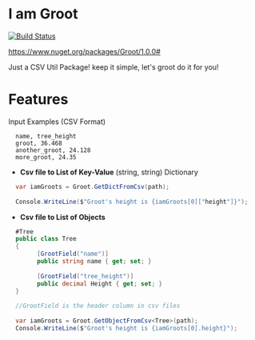 # I am Groot
[![Build Status](https://travis-ci.com/DreamN/Groot.svg?branch=master)](https://travis-ci.com/DreamN/Groot)


https://www.nuget.org/packages/Groot/1.0.0#


Just a CSV Util Package! keep it simple, let's groot do it for you!
# Features

Input Examples (CSV Format)
```csv
  name, tree_height
  groot, 36.468
  another_groot, 24.128
  more_groot, 24.35
```
- **Csv file to List of Key-Value** (string, string) Dictionary
```csharp
  var iamGroots = Groot.GetDictFromCsv(path);
  
  Console.WriteLine($"Groot's height is {iamGroots[0]["height"]}");
```
- **Csv file to List of Objects**
```csharp
  #Tree
  public class Tree
  {
        [GrootField("name")]
        public string name { get; set; }
        
        [GrootField("tree_height")]
        public decimal Height { get; set; }
  }
  
  //GrootField is the header column in csv files
  
  var iamGroots = Groot.GetObjectFromCsv<Tree>(path);
  Console.WriteLine($"Groot's height is {iamGroots[0].height}");
  
```
